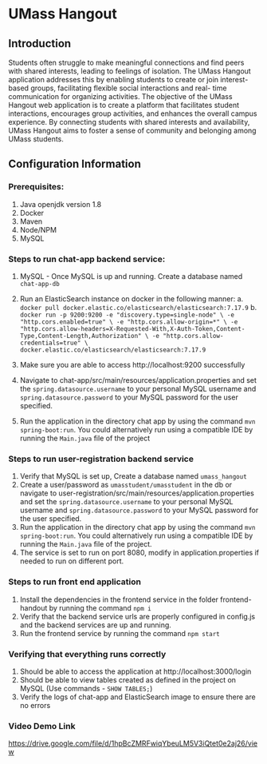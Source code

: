 # UMass Hangout

## Introduction
Students often struggle to make meaningful connections and find peers with shared interests, leading to feelings of isolation. The UMass Hangout application addresses this by enabling students to create or join interest-based groups, facilitating flexible social interactions and real- time communication for organizing activities. The objective of the UMass Hangout web application is to create a
platform that facilitates student interactions, encourages group activities, and enhances the overall campus experience. By connecting students with shared interests and availability, UMass Hangout aims to  foster a sense of community and belonging among UMass students.

## Configuration Information
### Prerequisites:
1. Java openjdk version 1.8
2. Docker
3. Maven
4. Node/NPM
5. MySQL

### Steps to run chat-app backend service:
1. MySQL - Once MySQL is up and running. Create a database named `chat-app-db`
2. Run an ElasticSearch instance on docker in the following manner:
a. `docker pull docker.elastic.co/elasticsearch/elasticsearch:7.17.9`
b. `docker run -p 9200:9200 -e "discovery.type=single-node" \
   -e "http.cors.enabled=true" \
   -e "http.cors.allow-origin=*" \
   -e "http.cors.allow-headers=X-Requested-With,X-Auth-Token,Content-Type,Content-Length,Authorization" \
   -e "http.cors.allow-credentials=true" \
   docker.elastic.co/elasticsearch/elasticsearch:7.17.9`

3. Make sure you are able to access http://localhost:9200 successfully
4. Navigate to chat-app/src/main/resources/application.properties and set the `spring.datasource.username` to your personal MySQL username and `spring.datasource.password` to your MySQL password for the user specified.
5. Run the application in the directory chat app by using the command `mvn spring-boot:run`. You could alternatively run using a compatible IDE by running the `Main.java` file of the project

### Steps to run user-registration backend service
1. Verify that MySQL is set up, Create a database named `umass_hangout` 
2. Create a user/password as `umasstudent/umasstudent` in the db or navigate to user-registration/src/main/resources/application.properties and set the `spring.datasource.username` to your personal MySQL username and `spring.datasource.password` to your MySQL password for the user specified.
3. Run the application in the directory chat app by using the command `mvn spring-boot:run`. You could alternatively run using a compatible IDE by running the `Main.java` file of the project. 
4. The service is set to run on port 8080, modify in application.properties if needed to run on different port.

### Steps to run front end application
1. Install the dependencies in the frontend service in the folder frontend-handout by running the command `npm i`
2. Verify that the backend service urls are properly configured in config.js and the backend services are up and running.
7. Run the frontend service by running the command `npm start`

### Verifying that everything runs correctly
1. Should be able to access the application at http://localhost:3000/login
2. Should be able to view tables created as defined in the project on MySQL (Use commands - `SHOW TABLES;`)
3. Verify the logs of chat-app and ElasticSearch image to ensure there are no errors

### Video Demo Link
https://drive.google.com/file/d/1hpBcZMRFwiqYbeuLM5V3iQtet0e2aj26/view






